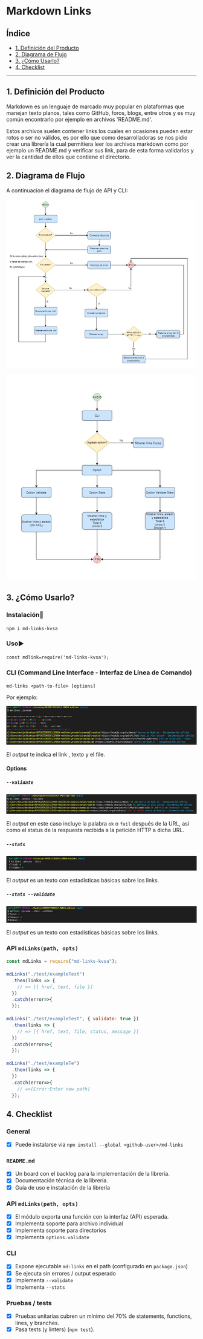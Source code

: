 # Markdown Links

## Índice

* [1. Definición del Producto](1-definición-del-producto)
* [2. Diagrama de Flujo](#2-diagrama-de-flujo)
* [3. ¿Cómo Usarlo?](#3-cómo-usarlo)
* [4. Checklist](#4-checklist)

***

## 1. Definición del Producto

Markdown es un lenguaje de marcado muy popular en plataformas que manejan texto planos, tales como GitHub, foros, blogs, entre otros y es muy común encontrarlo por ejemplo en archivos 'README.md'.

Estos archivos suelen contener links los cuales en ocasiones pueden estar rotos o ser no válidos, es por ello que como desarrolladoras se nos pidio crear una librería la cual permitiera leer los archivos markdown como por ejemplo un README.md y verificar sus link, para de esta forma validarlos y ver la cantidad de ellos que contiene el directorio.

## 2. Diagrama de Flujo

A continuacion el diagrama de flujo de API y CLI:

[![TEST](https://raw.githubusercontent.com/Katherine-fe/LIM014-mdlinks/main/diagramaAPI.JPG "api")](https://raw.githubusercontent.com/Katherine-fe/LIM014-mdlinks/main/diagramaAPI.JPG "api")

[![TEST](https://raw.githubusercontent.com/Katherine-fe/LIM014-mdlinks/main/diagramaCLI.JPG "cli")](https://raw.githubusercontent.com/Katherine-fe/LIM014-mdlinks/main/diagramaCLI.JPG "cli")

## 3. ¿Cómo Usarlo?

### Instalación:hammer:
`npm i md-links-kvsa`

### Uso:arrow_forward:
`const mdlink=require('md-links-kvsa');`

### CLI (Command Line Interface - Interfaz de Línea de Comando)
`md-links <path-to-file> [options]`

Por ejemplo:

![cli](https://raw.githubusercontent.com/Katherine-fe/LIM014-mdlinks/main/mdlinks.JPG)

El _output_ te indica el link , texto y el file. 

#### Options

##### `--validate`

![validate](https://raw.githubusercontent.com/Katherine-fe/LIM014-mdlinks/main/validate.JPG)

El _output_ en este caso incluye la palabra `ok` o `fail` después de
la URL, así como el status de la respuesta recibida a la petición HTTP a dicha
URL.

##### `--stats`

![stats](https://raw.githubusercontent.com/Katherine-fe/LIM014-mdlinks/main/stats.JPG)

El _output_ es un texto con estadísticas básicas sobre los links.
##### `--stats --validate`
![statsValidate](https://raw.githubusercontent.com/Katherine-fe/LIM014-mdlinks/main/statsvalidate.JPG)

El _output_ es un texto con estadísticas básicas sobre los links.
### API `mdLinks(path, opts)`
```js
const mdLinks = require("md-links-kvsa");

mdLinks("./test/exampleTest")
  .then(links => {
    // => [{ href, text, file }]
  })
  .catch(error=>{
  });

mdLinks("./test/exampleTest", { validate: true })
  .then(links => {
    // => [{ href, text, file, status, message }]
  })
  .catch(error=>{
  });

mdLinks("./test/exampleTe")
  .then(links => {
  })
  .catch(error=>{
    // =>[Error:Enter new path]
  });
```
## 4. Checklist

### General

* [x] Puede instalarse via `npm install --global <github-user>/md-links`

### `README.md`

* [x] Un board con el backlog para la implementación de la librería.
* [x] Documentación técnica de la librería.
* [x] Guía de uso e instalación de la librería

### API `mdLinks(path, opts)`

* [x] El módulo exporta una función con la interfaz (API) esperada.
* [x] Implementa soporte para archivo individual
* [x] Implementa soporte para directorios
* [x] Implementa `options.validate`

### CLI

* [x] Expone ejecutable `md-links` en el path (configurado en `package.json`)
* [x] Se ejecuta sin errores / output esperado
* [x] Implementa `--validate`
* [x] Implementa `--stats`

### Pruebas / tests

* [x] Pruebas unitarias cubren un mínimo del 70% de statements, functions,
  lines, y branches.
* [x] Pasa tests (y linters) (`npm test`).